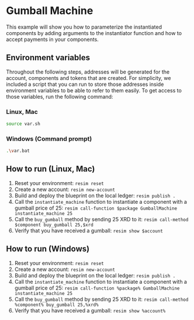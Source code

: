 # Gumball Machine
This example will show you how to parameterize the instantiated components by adding arguments to the instantiator function and how to accept payments in your components.

## Environment variables
Throughout the following steps, addresses will be generated for the account, components and tokens that are created. For simplicity, we included a script that you can run to store those addresses inside environment variables to be able to refer to them easily. To get access to those variables, run the following command:

### Linux, Mac
```bash
source var.sh
```

### Windows (Command prompt)
```bash
.\var.bat
```

## How to run (Linux, Mac)
1. Reset your environment: `resim reset`
1. Create a new account: `resim new-account`
1. Build and deploy the blueprint on the local ledger: `resim publish .`
1. Call the `instantiate_machine` function to instantiate a component with a gumball price of 25: `resim call-function $package GumballMachine instantiate_machine 25`
1. Call the `buy_gumball` method by sending 25 XRD to it: `resim call-method $component buy_gumball 25,$xrd`
1. Verify that you have received a gumball: `resim show $account`

## How to run (Windows)
1. Reset your environment: `resim reset`
1. Create a new account: `resim new-account`
1. Build and deploy the blueprint on the local ledger: `resim publish .`
1. Call the `instantiate_machine` function to instantiate a component with a gumball price of 25: `resim call-function %package% GumballMachine instantiate_machine 25`
1. Call the `buy_gumball` method by sending 25 XRD to it: `resim call-method %component% buy_gumball 25,%xrd%`
1. Verify that you have received a gumball: `resim show %account%`
